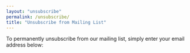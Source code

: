 ```yaml
---
layout: "unsubscribe"
permalink: /unsubscribe/
title: "Unsubscribe from Mailing List"
---
```

To permanently unsubscribe from our mailing list, simply enter your email address below: